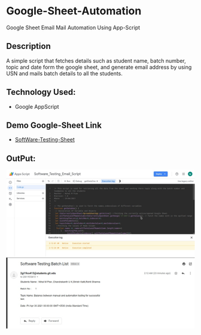 # Google-Sheet-Automation
Google Sheet Email  Mail Automation  Using App-Script 

## Description
A simple script that fetches details such as student name, batch number, topic and date form the google sheet, and generate email address by using USN
and mails batch details to all the students.

## Technology Used:
* Google AppScript

## Demo Google-Sheet Link
* [SoftWare-Testing-Sheet](https://docs.google.com/spreadsheets/d/1mZNFML9dkoob39sP5hZx1_Yvq6pVX4QKLSMLmVVqWmk/edit?usp=sharing)

## OutPut:

![Execution](Output_1.jpeg)
![Email](Output_2.jpeg)
